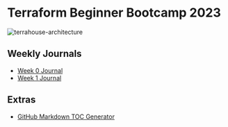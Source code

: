 # Terraform Beginner Bootcamp 2023

![terrahouse-architecture](https://github.com/dowusubekoe-dev/terraform-beginner-bootcamp-2023/assets/53391732/d8c61b54-26ea-4933-a2f1-081b855aa605)


## Weekly Journals
- [Week 0 Journal](journal/week0.md)
- [Week 1 Journal](journal/week0.md)

## Extras
- [GitHub Markdown TOC Generator](https://ecotrust-canada.github.io/markdown-toc/)
